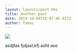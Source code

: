 ```yaml
---
layout: layouts/post.hbs
title: Another post
date: 2019-10-04T19:07:46.017Z
author: Tamas
---
```

![](https://res.cloudinary.com/tamas-demo/image/upload/c_scale,f_auto,q_auto,w_400/v1570025361/tmwj8dinkkpuunaqgj48.jpg)

asdjfas fjdjasl;kfj asfd ase
